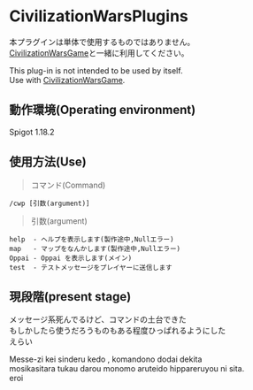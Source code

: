 # CivilizationWarsPlugins

本プラグインは単体で使用するものではありません。  
[CivilizationWarsGame](https://github.com/iruru1111/CivilizationWarsGameSystem)と一緒に利用してください。  

This plug-in is not intended to be used by itself.  
Use with [CivilizationWarsGame](https://github.com/iruru1111/CivilizationWarsGameSystem).

## 動作環境(Operating environment)
Spigot 1.18.2

## 使用方法(Use)
> コマンド(Command)
```
/cwp [引数(argument)]
```

> 引数(argument)
```
help  - ヘルプを表示します(製作途中,Nullエラー)
map   - マップをなんかします(製作途中,Nullエラー)
Oppai - Oppai を表示します(メイン)
test  - テストメッセージをプレイヤーに送信します
```

## 現段階(present stage)
メッセージ系死んでるけど、コマンドの土台できた  
もしかしたら使うだろうものもある程度ひっぱれるようにした  
えらい  
  
Messe-zi kei sinderu kedo , komandono dodai dekita  
mosikasitara tukau darou monomo aruteido hippareruyou ni sita.  
eroi  
